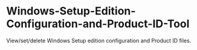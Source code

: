 # Windows-Setup-Edition-Configuration-and-Product-ID-Tool
View/set/delete Windows Setup edition configuration and Product ID files.
